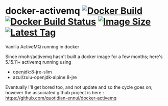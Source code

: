 # docker-activemq [![Docker Build](https://img.shields.io/docker/cloud/automated/lewinc/activemq)](https://hub.docker.com/r/lewinc/activemq/) [![Docker Build Status](https://img.shields.io/docker/cloud/build/lewinc/activemq)](https://hub.docker.com/r/lewinc/activemq/) [![Image Size](https://img.shields.io/docker/image-size/lewinc/activemq)](https://hub.docker.com/r/lewinc/activemq/) [![Latest Tag](https://img.shields.io/docker/v/lewinc/activemq?sort=semver)](https://hub.docker.com/r/lewinc/activemq/)


Vanilla ActiveMQ running in docker

Since rmohr/activemq hasn't built a docker image for a few months; here's 5.15.11+ activemq running using
* openjdk:8-jre-slim
* azul/zulu-openjdk-alpine:8-jre

Eventually I'll get bored too, and not update and so the cycle goes on; however the associated github project is here : https://github.com/quotidian-ennui/docker-activemq
